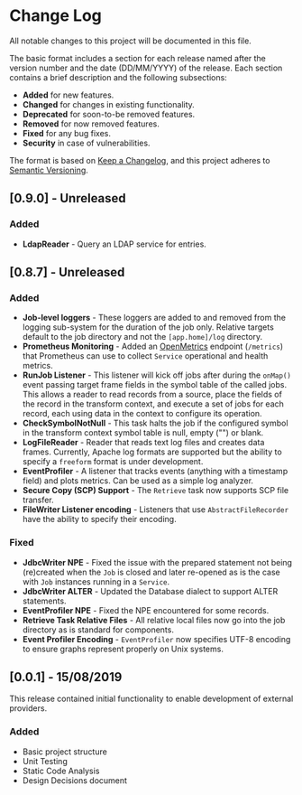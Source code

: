 # Change Log
All notable changes to this project will be documented in this file.

The basic format includes a section for each release named after the version number and the date (DD/MM/YYYY) of the release. Each section contains a brief description  and the following subsections:
* **Added** for new features. 
* **Changed** for changes in existing functionality. 
* **Deprecated** for soon-to-be removed features. 
* **Removed** for now removed features. 
* **Fixed** for any bug fixes. 
* **Security** in case of vulnerabilities. 

The format is based on [Keep a Changelog](https://keepachangelog.com/en/1.0.0/),
and this project adheres to [Semantic Versioning](https://semver.org/spec/v2.0.0.html).

## [0.9.0] - Unreleased
### Added
* **LdapReader** - Query an LDAP service for entries.

## [0.8.7] - Unreleased
### Added
* **Job-level loggers** - These loggers are added to and removed from the logging sub-system for the duration of the job only. Relative targets default to the job directory and not the `[app.home]/log` directory.
* **Prometheus Monitoring** - Added an [OpenMetrics](https://openmetrics.io/) endpoint (`/metrics`) that Prometheus can use to collect `Service` operational and health metrics.
* **RunJob Listener** - This listener will kick off jobs after during the `onMap()` event passing target frame fields in the symbol table of the called jobs. This allows a reader to read records from a source, place the fields of the record in the transform context, and execute a set of jobs for each record, each using data in the context to configure its operation.
* **CheckSymbolNotNull** - This task halts the job if the configured symbol in the transform context symbol table is null, empty ("") or blank.
* **LogFileReader** - Reader that reads text log files and creates data frames. Currently, Apache log formats are supported but the ability to specify a `freeform` format is under development.
* **EventProfiler** - A listener that tracks events (anything with a timestamp field) and plots metrics. Can be used as a simple log analyzer.
* **Secure Copy (SCP) Support** - The `Retrieve` task now supports SCP file transfer.
* **FileWriter Listener encoding** - Listeners that use `AbstractFileRecorder` have the ability to specify their encoding.

### Fixed
* **JdbcWriter NPE** - Fixed the issue with the prepared statement not being (re)created when the `Job` is closed and later re-opened as is the case with `Job` instances running in a `Service`.
* **JdbcWriter ALTER** - Updated the Database dialect to support ALTER statements.
* **EventProfiler NPE** - Fixed the NPE encountered for some records.
* **Retrieve Task Relative Files** - All relative local files now go into the job directory as is standard for components.
* **Event Profiler Encoding** - `EventProfiler` now specifies UTF-8 encoding to ensure graphs represent properly on Unix systems.

## [0.0.1] - 15/08/2019
This release contained initial functionality to enable development of external providers.

### Added
- Basic project structure
- Unit Testing
- Static Code Analysis
- Design Decisions document